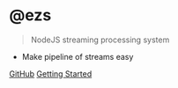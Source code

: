 # @ezs

> NodeJS streaming processing system

- Make pipeline of streams easy

[GitHub](https://github.com/Inist-CNRS/ezs)
[Getting Started](#ezs)